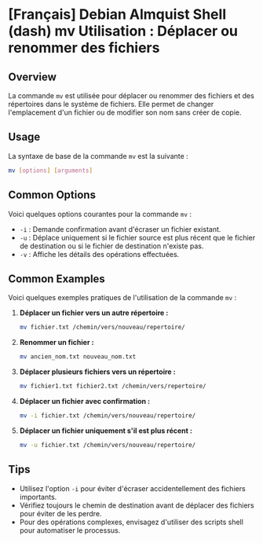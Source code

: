 # [Français] Debian Almquist Shell (dash) mv Utilisation : Déplacer ou renommer des fichiers

## Overview
La commande `mv` est utilisée pour déplacer ou renommer des fichiers et des répertoires dans le système de fichiers. Elle permet de changer l'emplacement d'un fichier ou de modifier son nom sans créer de copie.

## Usage
La syntaxe de base de la commande `mv` est la suivante :

```bash
mv [options] [arguments]
```

## Common Options
Voici quelques options courantes pour la commande `mv` :

- `-i` : Demande confirmation avant d'écraser un fichier existant.
- `-u` : Déplace uniquement si le fichier source est plus récent que le fichier de destination ou si le fichier de destination n'existe pas.
- `-v` : Affiche les détails des opérations effectuées.

## Common Examples
Voici quelques exemples pratiques de l'utilisation de la commande `mv` :

1. **Déplacer un fichier vers un autre répertoire :**
   ```bash
   mv fichier.txt /chemin/vers/nouveau/repertoire/
   ```

2. **Renommer un fichier :**
   ```bash
   mv ancien_nom.txt nouveau_nom.txt
   ```

3. **Déplacer plusieurs fichiers vers un répertoire :**
   ```bash
   mv fichier1.txt fichier2.txt /chemin/vers/repertoire/
   ```

4. **Déplacer un fichier avec confirmation :**
   ```bash
   mv -i fichier.txt /chemin/vers/nouveau/repertoire/
   ```

5. **Déplacer un fichier uniquement s'il est plus récent :**
   ```bash
   mv -u fichier.txt /chemin/vers/nouveau/repertoire/
   ```

## Tips
- Utilisez l'option `-i` pour éviter d'écraser accidentellement des fichiers importants.
- Vérifiez toujours le chemin de destination avant de déplacer des fichiers pour éviter de les perdre.
- Pour des opérations complexes, envisagez d'utiliser des scripts shell pour automatiser le processus.